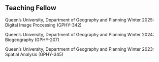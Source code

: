 ## Teaching Fellow

Queen’s University, Department of Geography and Planning
Winter 2025: Digital Image Processing (GPHY-342)

Queen’s University, Department of Geography and Planning
Winter 2024: Biogeography (GPHY-207)

Queen’s University, Department of Geography and Planning
Winter 2023: Spatial Analysis (GPHY-345)


